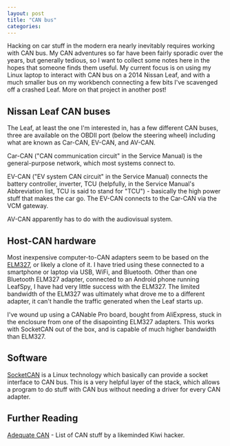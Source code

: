 ```yaml
---
layout: post
title: "CAN bus"
categories:
---
```


Hacking on car stuff in the modern era nearly inevitably requires working with
CAN bus.  My CAN adventures so far have been fairly sporadic over the years, but
generally tedious, so I want to collect some notes here in the hopes that
someone finds them useful.  My current focus is on using my Linux laptop to
interact with CAN bus on a 2014 Nissan Leaf, and with a much smaller bus on my
workbench connecting a few bits I've scavenged off a crashed Leaf.  More on that
project in another post!

## Nissan Leaf CAN buses
The Leaf, at least the one I'm interested in, has a few different CAN buses,
three are available on the OBDII port (below the steering wheel) including what
are known as Car-CAN, EV-CAN, and AV-CAN.

Car-CAN ("CAN communication circuit" in the Service Manual) is the
general-purpose network, which most systems connect to.

EV-CAN ("EV system CAN circuit" in the Service Manual) connects the battery
controller, inverter, TCU (helpfully, in the Service Manual's Abbreviation list,
TCU is said to stand for "TCU") - basically the high power stuff that makes the
car go.  The EV-CAN connects to the Car-CAN via the VCM gateway.

AV-CAN apparently has to do with the audiovisual system.

## Host-CAN hardware
Most inexpensive computer-to-CAN adapters seem to be based on the
[ELM327](https://en.wikipedia.org/wiki/ELM327), or likely a clone of it.  I have
tried using these connected to a smartphone or laptop via USB, WiFi, and
Bluetooth.  Other than one Bluetooth ELM327 adapter, connected to an Android
phone running LeafSpy, I have had very little success with the ELM327.  The
limited bandwidth of the ELM327 was ultimately what drove me to a different
adapter, it can't handle the traffic generated when the Leaf starts up.

I've wound up using a CANable Pro board, bought from AliExpress, stuck in the
enclosure from one of the disapointing ELM327 adapters.  This works with
SocketCAN out of the box, and is capable of much higher bandwidth than ELM327.

## Software
[SocketCAN](https://en.wikipedia.org/wiki/SocketCAN) is a Linux technology which
basically can provide a socket interface to CAN bus.  This is a very helpful
layer of the stack, which allows a program to do stuff with CAN bus without
needing a driver for every CAN adapter.

## Further Reading
[Adequate CAN](https://gitlab.com/RancidBacon/adequate-can) - List of CAN stuff
by a likeminded Kiwi hacker.
